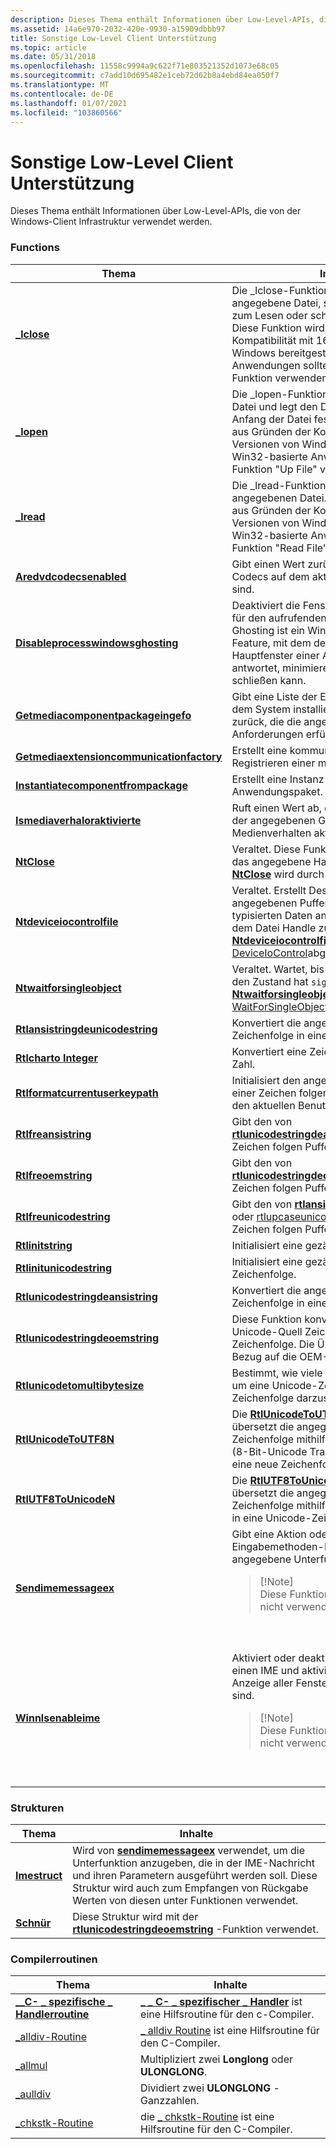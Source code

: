 ```yaml
---
description: Dieses Thema enthält Informationen über Low-Level-APIs, die von der Windows-Client Infrastruktur verwendet werden.
ms.assetid: 14a6e970-2032-420e-9930-a15909dbbb97
title: Sonstige Low-Level Client Unterstützung
ms.topic: article
ms.date: 05/31/2018
ms.openlocfilehash: 11558c9994a9c622f71e803521352d1073e68c05
ms.sourcegitcommit: c7add10d695482e1ceb72d62b8a4ebd84ea050f7
ms.translationtype: MT
ms.contentlocale: de-DE
ms.lasthandoff: 01/07/2021
ms.locfileid: "103860566"
---
```

# <a name="miscellaneous-low-level-client-support"></a>Sonstige Low-Level Client Unterstützung

Dieses Thema enthält Informationen über Low-Level-APIs, die von der Windows-Client Infrastruktur verwendet werden.

### <a name="functions"></a>Functions



<table>
<colgroup>
<col style="width: 50%" />
<col style="width: 50%" />
</colgroup>
<thead>
<tr class="header">
<th>Thema</th>
<th>Inhalte</th>
</tr>
</thead>
<tbody>
<tr class="odd">
<td><a href="/windows/desktop/api/winbase/nf-winbase-_lclose"><strong>_lclose</strong></a></td>
<td>Die _lclose-Funktion schließt die angegebene Datei, sodass Sie nicht mehr zum Lesen oder schreiben verfügbar ist. Diese Funktion wird aus Gründen der Kompatibilität mit 16-Bit-Versionen von Windows bereitgestellt. Win32-basierte Anwendungen sollten die CloseHandle-Funktion verwenden.<br/></td>
</tr>
<tr class="even">
<td><a href="/windows/desktop/api/winbase/nf-winbase-_lopen"><strong>_lopen</strong></a></td>
<td>Die _lopen-Funktion öffnet eine vorhandene Datei und legt den Dateizeiger auf den Anfang der Datei fest. Diese Funktion wird aus Gründen der Kompatibilität mit 16-Bit-Versionen von Windows bereitgestellt. Win32-basierte Anwendungen sollten die Funktion "Up File" verwenden. <br/></td>
</tr>
<tr class="odd">
<td><a href="/windows/desktop/api/winbase/nf-winbase-_lread"><strong>_lread</strong></a></td>
<td>Die _lread-Funktion liest Daten aus der angegebenen Datei. Diese Funktion wird aus Gründen der Kompatibilität mit 16-Bit-Versionen von Windows bereitgestellt. Win32-basierte Anwendungen sollten die Funktion "Read File" verwenden. <br/></td>
</tr>
<tr class="even">
<td><a href="/windows/desktop/api/comppkgsup/nf-comppkgsup-aredvdcodecsenabled"><strong>Aredvdcodecsenabled</strong></a></td>
<td>Gibt einen Wert zurück, der angibt, ob DVD-Codecs auf dem aktuellen Gerät aktiviert sind.<br/></td>
</tr>
<tr class="odd">
<td><a href="/windows/desktop/api/Winuser/nf-winuser-disableprocesswindowsghosting"><strong>Disableprocesswindowsghosting</strong></a></td>
<td>Deaktiviert die Fenster-Ghosting-Funktion für den aufrufenden GUI-Prozess. Window Ghosting ist ein Windows-Manager-Feature, mit dem der Benutzer das Hauptfenster einer Anwendung, die nicht antwortet, minimieren, verschieben oder schließen kann.<br/></td>
</tr>
<tr class="even">
<td><a href="/windows/desktop/api/comppkgsup/nf-comppkgsup-getmediacomponentpackageinfo"><strong>Getmediacomponentpackageingefo</strong></a></td>
<td>Gibt eine Liste der Eigenschaften für alle auf dem System installierten Medien Codecs zurück, die die angegebenen Anforderungen erfüllen.<br/></td>
</tr>
<tr class="odd">
<td><a href="/windows/desktop/api/comppkgsup/nf-comppkgsup-getmediaextensioncommunicationfactory"><strong>Getmediaextensioncommunicationfactory</strong></a></td>
<td>Erstellt eine kommunikationfactory zum Registrieren einer medienerweiterung.<br/></td>
</tr>
<tr class="even">
<td><a href="/windows/desktop/api/comppkgsup/nf-comppkgsup-instantiatecomponentfrompackage"><strong>Instantiatecomponentfrompackage</strong></a></td>
<td>Erstellt eine Instanz einer-Klasse in einem Anwendungspaket. <br/></td>
</tr>
<tr class="odd">
<td><a href="/windows/desktop/api/comppkgsup/nf-comppkgsup-ismediabehaviorenabled"><strong>Ismediaverhaloraktivierte</strong></a></td>
<td>Ruft einen Wert ab, der angibt, ob das mit der angegebenen GUID verknüpfte Medienverhalten aktiviert ist.<br/></td>
</tr>
<tr class="even">
<td><a href="/windows/desktop/api/Winternl/nf-winternl-ntclose"><strong>NtClose</strong></a></td>
<td>Veraltet. Diese Funktion wird verwendet, um das angegebene Handle zu schließen. <a href="/windows/desktop/api/Winternl/nf-winternl-ntclose"><strong>NtClose</strong></a> wird durch <a href="/windows/desktop/api/handleapi/nf-handleapi-closehandle">CloseHandle</a>abgelöst.<br/></td>
</tr>
<tr class="odd">
<td><a href="/windows/desktop/api/Winternl/nf-winternl-ntdeviceiocontrolfile"><strong>Ntdeviceiocontrolfile</strong></a></td>
<td>Veraltet. Erstellt Deskriptoren für den angegebenen Puffer und übergibt die nicht typisierten Daten an den Gerätetreiber, der dem Datei Handle zugeordnet ist. <a href="/windows/desktop/api/Winternl/nf-winternl-ntdeviceiocontrolfile"><strong>Ntdeviceiocontrolfile</strong></a> wird von <a href="/windows/desktop/api/ioapiset/nf-ioapiset-deviceiocontrol">DeviceIoControl</a>abgelöst.<br/></td>
</tr>
<tr class="even">
<td><a href="/windows/desktop/api/Winternl/nf-winternl-ntwaitforsingleobject"><strong>Ntwaitforsingleobject</strong></a></td>
<td>Veraltet. Wartet, bis das angegebene Objekt den Zustand hat <code>signaled</code> . <a href="/windows/desktop/api/Winternl/nf-winternl-ntwaitforsingleobject"><strong>Ntwaitforsingleobject</strong></a> wird durch <a href="/windows/desktop/api/synchapi/nf-synchapi-waitforsingleobject">WaitForSingleObject</a>abgelöst.<br/></td>
</tr>
<tr class="odd">
<td><a href="/windows/desktop/api/Winternl/nf-winternl-rtlansistringtounicodestring"><strong>Rtlansistringdeunicodestring</strong></a></td>
<td>Konvertiert die angegebene ANSI-Quell Zeichenfolge in eine Unicode-Zeichenfolge. <br/></td>
</tr>
<tr class="even">
<td><a href="/windows/desktop/api/Winternl/nf-winternl-rtlchartointeger"><strong>Rtlcharto Integer</strong></a></td>
<td>Konvertiert eine Zeichenfolge in eine ganze Zahl.<br/></td>
</tr>
<tr class="odd">
<td><a href="/previous-versions//ff899322(v=vs.85)"><strong>Rtlformatcurrentuserkeypath</strong></a></td>
<td>Initialisiert den angegebenen Puffer mit einer Zeichen folgen Darstellung der sid für den aktuellen Benutzer. <br/></td>
</tr>
<tr class="even">
<td><a href="/windows/desktop/api/Winternl/nf-winternl-rtlfreeansistring"><strong>Rtlfreansistring</strong></a></td>
<td>Gibt den von <a href="/windows/desktop/api/Winternl/nf-winternl-rtlunicodestringtoansistring"><strong>rtlunicodestringdeansistring</strong></a>zugewiesenen Zeichen folgen Puffer frei.<br/></td>
</tr>
<tr class="odd">
<td><a href="/windows/desktop/api/Winternl/nf-winternl-rtlfreeoemstring"><strong>Rtlfreoemstring</strong></a></td>
<td>Gibt den von <a href="/windows/desktop/api/Winternl/nf-winternl-rtlunicodestringtooemstring"><strong>rtlunicodestringdeoemstring</strong></a>zugewiesenen Zeichen folgen Puffer frei.<br/></td>
</tr>
<tr class="even">
<td><a href="/windows/desktop/api/Winternl/nf-winternl-rtlfreeunicodestring"><strong>Rtlfreunicodestring</strong></a></td>
<td>Gibt den von <a href="/windows/desktop/api/Winternl/nf-winternl-rtlansistringtounicodestring"><strong>rtlansistringdeunicodestring</strong></a> oder <a href="https://msdn.microsoft.com/library/ms803011.aspx">rtlupcaseunicodestring</a>zugewiesenen Zeichen folgen Puffer frei.<br/></td>
</tr>
<tr class="odd">
<td><a href="/windows/desktop/api/Winternl/nf-winternl-rtlinitstring"><strong>Rtlinitstring</strong></a></td>
<td>Initialisiert eine gezählte Zeichenfolge. <br/></td>
</tr>
<tr class="even">
<td><a href="/windows/desktop/api/Winternl/nf-winternl-rtlinitunicodestring"><strong>Rtlinitunicodestring</strong></a></td>
<td>Initialisiert eine gezählte Unicode-Zeichenfolge. <br/></td>
</tr>
<tr class="odd">
<td><a href="/windows/desktop/api/Winternl/nf-winternl-rtlunicodestringtoansistring"><strong>Rtlunicodestringdeansistring</strong></a></td>
<td>Konvertiert die angegebene Unicode-Quell Zeichenfolge in eine ANSI-Zeichenfolge. <br/></td>
</tr>
<tr class="even">
<td><a href="/windows/desktop/api/Winternl/nf-winternl-rtlunicodestringtooemstring"><strong>Rtlunicodestringdeoemstring</strong></a></td>
<td>Diese Funktion konvertiert die angegebene Unicode-Quell Zeichenfolge in eine OEM-Zeichenfolge. Die Übersetzung erfolgt in Bezug auf die OEM-Codepage (OCP). <br/></td>
</tr>
<tr class="odd">
<td><a href="/windows/desktop/api/Winternl/nf-winternl-rtlunicodetomultibytesize"><strong>Rtlunicodetomultibytesize</strong></a></td>
<td>Bestimmt, wie viele Bytes erforderlich sind, um eine Unicode-Zeichenfolge als ANSI-Zeichenfolge darzustellen.<br/></td>
</tr>
<tr class="even">
<td><a href="/windows/desktop/devnotes/rtlunicodetoutf8n"><strong>RtlUnicodeToUTF8N</strong></a></td>
<td>Die <a href="/windows/desktop/devnotes/rtlunicodetoutf8n"><strong>RtlUnicodeToUTF8N</strong></a> -Funktion übersetzt die angegebene Unicode-Zeichenfolge mithilfe der UTF-8-Codepage (8-Bit-Unicode Transformation Format) in eine neue Zeichenfolge.<br/></td>
</tr>
<tr class="odd">
<td><a href="/windows/desktop/devnotes/rtlutf8tounicoden"><strong>RtlUTF8ToUnicodeN</strong></a></td>
<td>Die <a href="/windows/desktop/devnotes/rtlutf8tounicoden"><strong>RtlUTF8ToUnicodeN</strong></a> -Funktion übersetzt die angegebene Quell Zeichenfolge mithilfe der UTF-8-Codepage in eine Unicode-Zeichenfolge.<br/></td>
</tr>
<tr class="even">
<td><a href="/windows/desktop/api/Ime/nf-ime-sendimemessageexa"><strong>Sendimemessageex</strong></a></td>
<td>Gibt eine Aktion oder Verarbeitung für den Eingabemethoden-Editor (IME) durch eine angegebene Unterfunktion an.
<blockquote>
[!Note]<br />
Diese Funktion ist veraltet und sollte nicht verwendet werden.
</blockquote>
<br/> <br/></td>
</tr>
<tr class="odd">
<td><a href="/windows/desktop/api/Winnls32/nf-winnls32-winnlsenableime"><strong>Winnlsenableime</strong></a></td>
<td>Aktiviert oder deaktiviert vorübergehend einen IME und aktiviert oder deaktiviert die Anzeige aller Fenster, die im Besitz des IME sind.
<blockquote>
[!Note]<br />
Diese Funktion ist veraltet und sollte nicht verwendet werden.
</blockquote>
<br/> <br/></td>
</tr>
</tbody>
</table>



 

### <a name="structures"></a>Strukturen



| Thema                                 | Inhalte                                                                                                                                                                                                                              |
|---------------------------------------|---------------------------------------------------------------------------------------------------------------------------------------------------------------------------------------------------------------------------------------|
| [**Imestruct**](/windows/win32/api/ime/ns-ime-imestruct) | Wird von [**sendimemessageex**](/windows/desktop/api/Ime/nf-ime-sendimemessageexa) verwendet, um die Unterfunktion anzugeben, die in der IME-Nachricht und ihren Parametern ausgeführt werden soll. Diese Struktur wird auch zum Empfangen von Rückgabe Werten von diesen unter Funktionen verwendet.<br/> |
| [**Schnür**](/windows/desktop/api/Winternl/ns-winternl-string)       | Diese Struktur wird mit der [**rtlunicodestringdeoemstring**](/windows/desktop/api/Winternl/nf-winternl-rtlunicodestringtooemstring) -Funktion verwendet. <br/>                                                                                                              |



 

### <a name="compiler-routines"></a>Compilerroutinen



| Thema                                                             | Inhalte                                                                                                     |
|-------------------------------------------------------------------|--------------------------------------------------------------------------------------------------------------|
| [**\_\_C- \_ spezifische \_ Handlerroutine**](--c-specific-handler2.md) | [**\_ \_ C- \_ spezifischer \_ Handler**](--c-specific-handler2.md) ist eine Hilfsroutine für den c-Compiler.<br/> |
| [\_alldiv-Routine](-win32-alldiv.md)                             | [ \_ alldiv Routine](-win32-alldiv.md) ist eine Hilfsroutine für den C-Compiler.<br/>                     |
| [\_allmul](-win32-allmul.md) | Multipliziert zwei **Longlong** oder **ULONGLONG**. |
| [\_aulldiv](-win32-aulldiv.md) | Dividiert zwei **ULONGLONG** -Ganzzahlen. |
| [\_chkstk-Routine](-win32-chkstk.md)                             | die [ \_ chkstk-Routine](-win32-chkstk.md) ist eine Hilfsroutine für den C-Compiler.<br/>                     |

